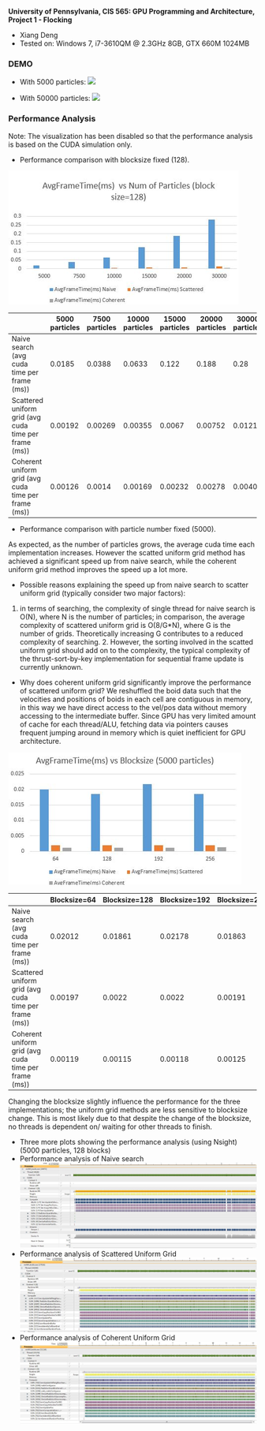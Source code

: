 **University of Pennsylvania, CIS 565: GPU Programming and Architecture,
Project 1 - Flocking**

* Xiang Deng
* Tested on: Windows 7, i7-3610QM @ 2.3GHz 8GB, GTX 660M 1024MB 

### DEMO

* With 5000 particles:
![](images/5000.gif)

* With 50000 particles:
![](images/50000.gif)

### Performance Analysis
Note: The visualization has been disabled so that the performance analysis is based on the CUDA simulation only.
* Performance comparison with blocksize fixed (128).

![](images/performance-1.JPG)

|                        | 5000 particles | 7500 particles | 10000 particles | 15000 particles | 20000 particles |30000 particles|
|------------------------|----------------|-----------------|-----------------|------------------|------------------|------------------|
| Naive search (avg cuda time per frame (ms))           |    0.0185    |    0.0388    |    0.0633      |    0.122    |0.188 | 0.28|
| Scattered uniform grid (avg cuda time per frame (ms))  |    0.00192  |      0.00269 |     0.00355    |       0.0067     |0.00752 |0.0121 |
| Coherent uniform grid (avg cuda time per frame (ms))  |    0.00126  |   0.0014   |    0.00169   |    0.00232        |0.00278 | 0.00407|
* Performance comparison with particle number fixed (5000).

As expected, as the number of particles grows, the average cuda time each implementation increases. However the scatted uniform grid method
has achieved a significant speed up from naive search, while the coherent uniform grid method improves the speed up a lot more.
* Possible reasons explaining the speed up from naive search to scatter uniform grid (typically consider two major factors): 
1. in terms of searching, the complexity of single thread for naive search is O(N), where N is the number of particles; in comparison, the average complexity of scattered
 uniform grid is O(8/G*N), where G is the number of grids. Theoretically increasing G contributes to a reduced complexity of searching. 2. However, the sorting involved in the scatted uniform
grid should add on to the complexity, the typical complexity of the thrust-sort-by-key implementation for sequential frame update is currently unknown. 
* Why does coherent uniform grid significantly improve the performance of scattered uniform grid? We reshuffled the boid data such that the velocities and positions of 
boids in each cell are contiguous in memory, in this way we have direct access to the vel/pos data without memory accessing to the intermediate buffer. Since GPU has very limited amount
of cache for each thread/ALU, fetching data via pointers causes frequent jumping around in memory which is quiet inefficient for GPU architecture.

![](images/performance-2.JPG)

|                        | Blocksize=64| Blocksize=128 | Blocksize=192| Blocksize=256 |  
|------------------------|----------------|-----------------|-----------------|------------------| 
| Naive search (avg cuda time per frame (ms))           |    0.02012    |    0.01861   |   0.02178     |  0.01863 |
| Scattered uniform grid (avg cuda time per frame (ms))  |    0.00197  |     0.0022 |     0.0022  | 0.00191  |
| Coherent uniform grid (avg cuda time per frame (ms))  |    0.00119  |   0.00115  |   0.00118   |    0.00125       | 


Changing the blocksize slightly influence the performance for the three implementations; the uniform grid methods are less sensitive to blocksize change. 
This is most likely due to that despite the change of the blocksize, no threads is dependent on/ waiting for other threads to finish.

* Three more plots showing the performance analysis (using Nsight) (5000 particles, 128 blocks)
* Performance analysis of Naive search
![](images/5000-naive.JPG)
* Performance analysis of Scattered Uniform Grid
![](images/5000-scattered.JPG)
* Performance analysis of Coherent Uniform Grid
![](images/5000-coherent.JPG)